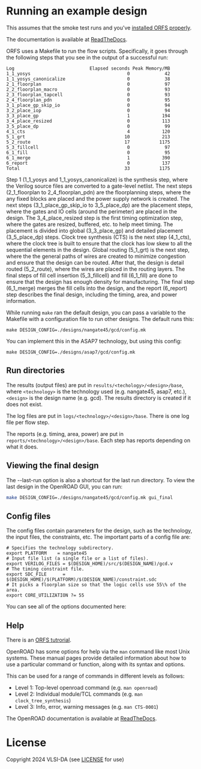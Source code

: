 # Running an example design

This assumes that the smoke test runs and you've [installed ORFS properly](orfs-installation.md).

The documentation is available at [ReadTheDocs](https://openroad.readthedocs.io/en/latest/).

ORFS uses a Makefile to run the flow scripts. Specifically, it goes through the following steps that you see in the output
of a successful run:

```
Log                            Elapsed seconds Peak Memory/MB
1_1_yosys                                    0             42
1_1_yosys_canonicalize                       0             38
2_1_floorplan                                0             97
2_2_floorplan_macro                          0             93
2_3_floorplan_tapcell                        0             93
2_4_floorplan_pdn                            0             95
3_1_place_gp_skip_io                         0             94
3_2_place_iop                                0             94
3_3_place_gp                                 1            194
3_4_place_resized                            0            113
3_5_place_dp                                 0             99
4_1_cts                                      4            120
5_1_grt                                     10            213
5_2_route                                   17           1175
5_3_fillcell                                 0             97
6_1_fill                                     0             95
6_1_merge                                    1            390
6_report                                     0            137
Total                                       33           1175
```

Step 1 (1_1_yosys and 1_1_yosys_canonicalize) is the synthesis step, where the
Verilog source files are converted to a gate-level netlist. The next steps
(2_1_floorplan to 2_4_floorplan_pdn) are the floorplanning steps, where the any
fixed blocks are placed and the power supply network is created. The next steps
(3_1_place_gp_skip_io to 3_5_place_dp) are the placement steps, where the gates
and IO cells (around the perimeter) are placed in the design. The
3_4_place_resized step is the first timing optimization step, where the gates
are resized, buffered, etc. to help meet timing. The placement is divided into
global (3_3_place_gp) and detailed placement (3_5_place_dp) steps. Clock tree
synthesis (CTS) is the next step (4_1_cts), where the clock tree is built to
ensure that the clock has low skew to all the sequential elements in the
design. Global routing (5_1_grt) is the next step, where the the general paths
of wires are created to minimize congestion and ensure that the design can be
routed. After that, the design is detail routed (5_2_route), where the wires
are placed in the routing layers. The final steps of fill cell insertion
(5_3_fillcell) and fill (6_1_fill) are done to ensure that the design has
enough density for manufacturing. The final step (6_1_merge) merges the fill
cells into the design, and the report (6_report) step describes the final
design, including the timing, area, and power information.

While running ```make``` ran the default design, you can pass a variable to the Makefile with a configuration file
to run other designs. The default runs this:

```
make DESIGN_CONFIG=./designs/nangate45/gcd/config.mk
```

You can implement this in the ASAP7 technology, but using this config:

```
make DESIGN_CONFIG=./designs/asap7/gcd/config.mk
```

## Run directories

The results (output files) are put in ```results/<techology>/<design>/base```,
where ```<technology>``` is the technology used (e.g. nangate45, asap7, etc.),
```<design>``` is the design name (e.g. gcd). The results directory is created
if it does not exist.

The log files are put in ```logs/<technology>/<design>/base```. There is one
log file per flow step.

The reports (e.g. timing, area, power) are put in
```reports/<technology>/<design>/base```. Each step has reports depending on what
it does.

## Viewing the final design

The --last-run option is also a shortcut for the last run directory. To view the last design in
the OpenROAD GUI, you can run:

```bash
make DESIGN_CONFIG=./designs/nangate45/gcd/config.mk gui_final
```

## Config files

The config files contain parameters for the design, such as the technology, the
input files, the constraints, etc. The important parts of a config file
are:

```
# Specifies the technology subdirectory.
export PLATFORM    = nangate45
# Input file list (a single file or a list of files).
export VERILOG_FILES = $(DESIGN_HOME)/src/$(DESIGN_NAME)/gcd.v
# The timing constraint file.
export SDC_FILE      = $(DESIGN_HOME)/$(PLATFORM)/$(DESIGN_NAME)/constraint.sdc
# It picks a floorplan size so that the logic cells use 55\% of the area.
export CORE_UTILIZATION ?= 55
```

You can see all of the options documented here:

## Help

There is an [ORFS tutrorial](https://openroad-flow-scripts.readthedocs.io/en/latest/tutorials/FlowTutorial.html).

OpenROAD has some options for help via the ``man`` command like most
Unix systems. These manual pages provide detailed information about how to use
a particular command or function, along with its syntax and options.

This can be used for a range of commands in different levels as follows:

* Level 1: Top-level openroad command (e.g. ``man openroad``)
* Level 2: Individual module/TCL commands (e.g. ``man clock_tree_synthesis``)
* Level 3: Info, error, warning messages (e.g. ``man CTS-0001``)

The OpenROAD documentation is available at [ReadTheDocs](https://openroad.readthedocs.io/en/latest/).

# License

Copyright 2024 VLSI-DA (see [LICENSE](LICENSE) for use)
